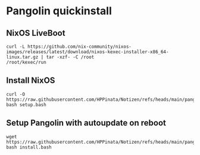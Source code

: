 # Pangolin quickinstall

## NixOS LiveBoot
```
curl -L https://github.com/nix-community/nixos-images/releases/latest/download/nixos-kexec-installer-x86_64-linux.tar.gz | tar -xzf- -C /root
/root/kexec/run
```

## Install NixOS
```
curl -O https://raw.githubusercontent.com/HPPinata/Notizen/refs/heads/main/pangolin/setup.bash
bash setup.bash
```

## Setup Pangolin with autoupdate on reboot
```
wget https://raw.githubusercontent.com/HPPinata/Notizen/refs/heads/main/pangolin/install.bash
bash install.bash
```
